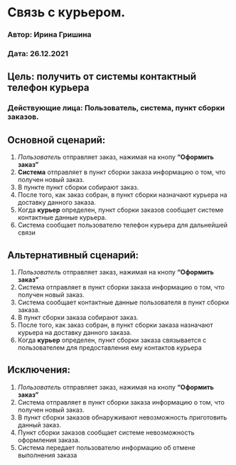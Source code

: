 # Связь с курьером.
### Автор: Ирина Гришина
### Дата: 26.12.2021

## Цель: получить от системы контактный телефон курьера
### Действующие лица: Пользователь, система, пункт сборки заказов.
## Основной сценарий: 
1. *Пользователь* отправляет заказ, нажимая на кнопу **“Оформить заказ”**
2. **Система** отправляет в пункт сборки заказа информацию о том, что получен новый заказ.
3. В пункте пункт сборки собирают заказ.
4. После того, как заказ собран, в пункт сборки назначают курьера на доставку данного заказа.
5. Когда **курьер** определен, пункт сборки заказов сообщает системе контактные данные курьера.
6. Система сообщает пользователю телефон курьера для дальнейшей связи
 
## Альтернативный сценарий: 
1. *Пользователь* отправляет заказ, нажимая на кнопу **“Оформить заказ”**
2. Система отправляет в пункт сборки заказа информацию о том, что получен новый заказ.
3. Система сообщает контактные данные пользователя в пункт сборки заказа.
4. В пункт сборки заказа собирают заказ.
5. После того, как заказ собран, в пункт сборки заказа назначают курьера на доставку данного заказа.
6. Когда **курьер** определен, пункт сборки заказа связывается с пользователем для предоставления ему контактов курьера
 
## Исключения: 
1. *Пользователь* отправляет заказ, нажимая на кнопу **“Оформить заказ”**
2. Система отправляет в пункт сборки заказа информацию о том, что получен новый заказ.
3. В пункт сборки заказов обнаруживают невозможность приготовить данный заказ.
4. Пункт сборки заказов сообщает системе невозможность оформления заказа.
5. Система передает пользователю информацию об отмене выполнения заказа
